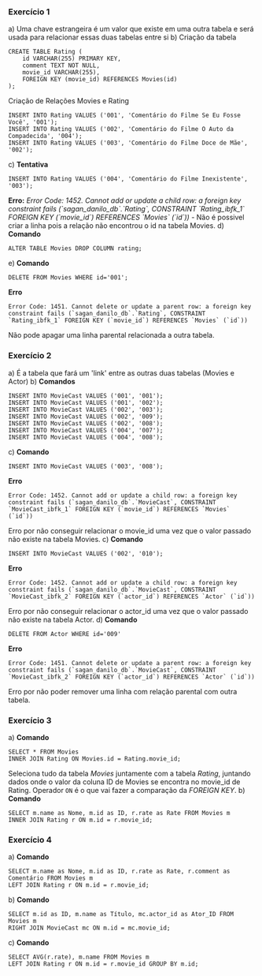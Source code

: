### Exercício 1
a) Uma chave estrangeira é um valor que existe em uma outra tabela e será usada para relacionar essas duas tabelas entre si
b) Criação da tabela
```
CREATE TABLE Rating (
	id VARCHAR(255) PRIMARY KEY,
    comment TEXT NOT NULL,
    movie_id VARCHAR(255),
    FOREIGN KEY (movie_id) REFERENCES Movies(id)
);
```
Criação de Relações Movies e Rating
```
INSERT INTO Rating VALUES ('001', 'Comentário do Filme Se Eu Fosse Você', '001');
INSERT INTO Rating VALUES ('002', 'Comentário do Filme O Auto da Compadecida', '004');
INSERT INTO Rating VALUES ('003', 'Comentário do Filme Doce de Mãe', '002');
```
c) **Tentativa**
```
INSERT INTO Rating VALUES ('004', 'Comentário do Filme Inexistente', '003');
```
**Erro:** *Error Code: 1452. Cannot add or update a child row: a foreign key constraint fails (\`sagan_danilo_db\`.\`Rating\`, CONSTRAINT \`Rating_ibfk_1\` FOREIGN KEY (\`movie_id\`) REFERENCES \`Movies\` (\`id\`))* - Não é possivel criar a linha pois a relação não encontrou o id na tabela Movies.
d) **Comando**
```
ALTER TABLE Movies DROP COLUMN rating;
```
e) **Comando**
```
DELETE FROM Movies WHERE id='001';
``` 
**Erro**
```
Error Code: 1451. Cannot delete or update a parent row: a foreign key constraint fails (`sagan_danilo_db`.`Rating`, CONSTRAINT `Rating_ibfk_1` FOREIGN KEY (`movie_id`) REFERENCES `Movies` (`id`))
``` 
Não pode apagar uma linha parental relacionada a outra tabela.

### Exercício 2
a) É a tabela que fará um 'link' entre as outras duas tabelas (Movies e Actor)
b) **Comandos**
```
INSERT INTO MovieCast VALUES ('001', '001');
INSERT INTO MovieCast VALUES ('001', '002');
INSERT INTO MovieCast VALUES ('002', '003');
INSERT INTO MovieCast VALUES ('002', '009');
INSERT INTO MovieCast VALUES ('002', '008');
INSERT INTO MovieCast VALUES ('004', '007');
INSERT INTO MovieCast VALUES ('004', '008');
```
c) **Comando**
```
INSERT INTO MovieCast VALUES ('003', '008');
```
**Erro**
```
Error Code: 1452. Cannot add or update a child row: a foreign key constraint fails (`sagan_danilo_db`.`MovieCast`, CONSTRAINT `MovieCast_ibfk_1` FOREIGN KEY (`movie_id`) REFERENCES `Movies` (`id`))
```
Erro por não conseguir relacionar o movie_id uma vez que o valor passado não existe na tabela Movies.
c) **Comando**
```
INSERT INTO MovieCast VALUES ('002', '010');
```
**Erro**
```
Error Code: 1452. Cannot add or update a child row: a foreign key constraint fails (`sagan_danilo_db`.`MovieCast`, CONSTRAINT `MovieCast_ibfk_2` FOREIGN KEY (`actor_id`) REFERENCES `Actor` (`id`))
```
Erro por não conseguir relacionar o actor_id uma vez que o valor passado não existe na tabela Actor.
d) **Comando**
```
DELETE FROM Actor WHERE id='009'
```
**Erro**
```
Error Code: 1451. Cannot delete or update a parent row: a foreign key constraint fails (`sagan_danilo_db`.`MovieCast`, CONSTRAINT `MovieCast_ibfk_2` FOREIGN KEY (`actor_id`) REFERENCES `Actor` (`id`))
```
Erro por não poder remover uma linha com relação parental com outra tabela.

### Exercício 3
a) **Comando**
```
SELECT * FROM Movies 
INNER JOIN Rating ON Movies.id = Rating.movie_id;
```
Seleciona tudo da tabela *Movies* juntamente com a tabela *Rating*, juntando dados onde o valor da coluna ID de Movies se encontra no movie_id de Rating.
Operador ```ON``` é o que vai fazer a comparação da *FOREIGN KEY*.
b) **Comando**
```
SELECT m.name as Nome, m.id as ID, r.rate as Rate FROM Movies m 
INNER JOIN Rating r ON m.id = r.movie_id;
```

### Exercício 4
a) **Comando**
```
SELECT m.name as Nome, m.id as ID, r.rate as Rate, r.comment as Comentário FROM Movies m 
LEFT JOIN Rating r ON m.id = r.movie_id;
```
b) **Comando**
```
SELECT m.id as ID, m.name as Título, mc.actor_id as Ator_ID FROM Movies m
RIGHT JOIN MovieCast mc ON m.id = mc.movie_id;
```
c) **Comando**
```
SELECT AVG(r.rate), m.name FROM Movies m 
LEFT JOIN Rating r ON m.id = r.movie_id GROUP BY m.id;
```

